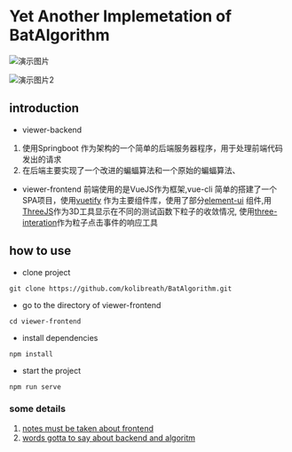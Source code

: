 # Yet Another Implemetation of BatAlgorithm
![演示图片](https://upload-images.jianshu.io/upload_images/4714178-9d160156a0200163.png?imageMogr2/auto-orient/strip%7CimageView2/2/w/1240)

![演示图片2](https://upload-images.jianshu.io/upload_images/4714178-5d9448fa58895c61.png?imageMogr2/auto-orient/strip%7CimageView2/2/w/1240)

## introduction
- viewer-backend
1. 使用Springboot 作为架构的一个简单的后端服务器程序，用于处理前端代码发出的请求
2. 在后端主要实现了一个改进的蝙蝠算法和一个原始的蝙蝠算法、
- viewer-frontend
前端使用的是VueJS作为框架,vue-cli 简单的搭建了一个SPA项目，使用[vuetify](https://vuetifyjs.com/) 作为主要组件库，使用了部分[element-ui](https://element.eleme.cn/) 组件,用[ThreeJS](https://threejs.org/)作为3D工具显示在不同的测试函数下粒子的收敛情况,
使用[three-interation](https://github.com/jasonChen1982/three.interaction.js/tree/master)作为粒子点击事件的响应工具

## how to use
- clone project
```
git clone https://github.com/kolibreath/BatAlgorithm.git
```
- go to the directory of viewer-frontend
```
cd viewer-frontend
```
- install dependencies
```
npm install
```
- start the project
```
npm run serve
```

### some details
1. [notes must be taken about frontend](https://github.com/kolibreath/BatAlgorithm/blob/master/viewer-frontend/README.md)
2. [words gotta to say  about backend and algoritm](https://github.com/kolibreath/BatAlgorithm/blob/master/viewer-backend/README.md)
